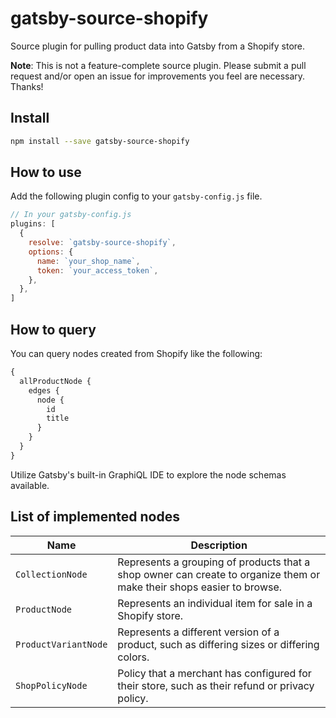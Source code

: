 # gatsby-source-shopify

Source plugin for pulling product data into Gatsby from a Shopify store.

**Note**: This is not a feature-complete source plugin. Please submit a pull
request and/or open an issue for improvements you feel are necessary. Thanks!

## Install

```sh
npm install --save gatsby-source-shopify
```

## How to use

Add the following plugin config to your `gatsby-config.js` file.

```js
// In your gatsby-config.js
plugins: [
  {
    resolve: `gatsby-source-shopify`,
    options: {
      name: `your_shop_name`,
      token: `your_access_token`,
    },
  },
]
```

## How to query

You can query nodes created from Shopify like the following:

```graphql
{
  allProductNode {
    edges {
      node {
        id
        title
      }
    }
  }
}
```

Utilize Gatsby's built-in GraphiQL IDE to explore the node schemas available.

## List of implemented nodes

| Name                 | Description                                                                                                           |
| -------------------- | --------------------------------------------------------------------------------------------------------------------- |
| `CollectionNode`     | Represents a grouping of products that a shop owner can create to organize them or make their shops easier to browse. |
| `ProductNode`        | Represents an individual item for sale in a Shopify store.                                                            |
| `ProductVariantNode` | Represents a different version of a product, such as differing sizes or differing colors.                             |
| `ShopPolicyNode`     | Policy that a merchant has configured for their store, such as their refund or privacy policy.                        |
